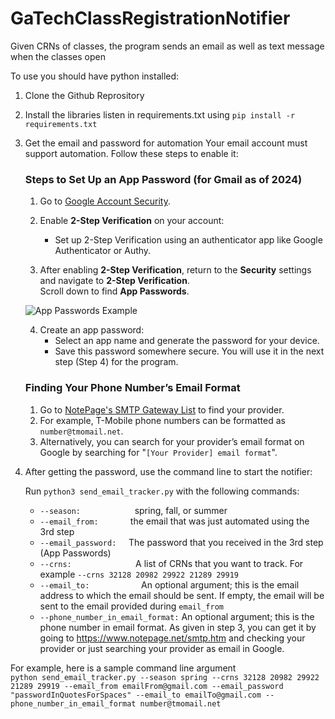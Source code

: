 # GaTechClassRegistrationNotifier
Given CRNs of classes, the program sends an email as well as text message when the classes open

To use you should have python installed:

1. Clone the Github Reprository

2. Install the libraries listen in requirements.txt using `pip install -r requirements.txt`
   
3. Get the email and password for automation 
   Your email account must support automation. Follow these steps to enable it:

   ### Steps to Set Up an App Password (for Gmail as of 2024)
   
   1. Go to [Google Account Security](https://myaccount.google.com/security).
   2. Enable **2-Step Verification** on your account:
      - Set up 2-Step Verification using an authenticator app like Google Authenticator or Authy.
   
   3. After enabling **2-Step Verification**, return to the **Security** settings and navigate to **2-Step Verification**.  
      Scroll down to find **App Passwords**.
   
   ![App Passwords Example](https://github.com/user-attachments/assets/bddd34a2-4a71-49cd-bc35-313f78f458f9)
   
   4. Create an app password:
      - Select an app name and generate the password for your device.
      - Save this password somewhere secure. You will use it in the next step (Step 4) for the program.

   ### Finding Your Phone Number’s Email Format
   1. Go to [NotePage's SMTP Gateway List](https://www.notepage.net/smtp.htm) to find your provider.
   2. For example, T-Mobile phone numbers can be formatted as `number@tmomail.net`.
   3. Alternatively, you can search for your provider’s email format on Google by searching for "`[Your Provider] email format`".


4. After getting the password, use the command line to start the notifier:

   Run `python3 send_email_tracker.py` with the following commands:

   - `--season:`&nbsp;&nbsp;&nbsp;&nbsp;&nbsp;&nbsp;&nbsp;&nbsp;&nbsp;&nbsp;&nbsp;&nbsp;&nbsp;&nbsp;&nbsp;&nbsp;&nbsp;&nbsp;&nbsp;&nbsp;&nbsp;&nbsp;spring, fall, or summer
   - `--email_from:`&nbsp;&nbsp;&nbsp;&nbsp;&nbsp;&nbsp;&nbsp;&nbsp;&nbsp;&nbsp;&nbsp;&nbsp;&nbsp;the email that was just automated using the 3rd step
   - `--email_password:`&nbsp;&nbsp;&nbsp;&nbsp;&nbsp;The password that you received in the 3rd step (App Passwords)
   - `--crns:`&nbsp;&nbsp;&nbsp;&nbsp;&nbsp;&nbsp;&nbsp;&nbsp;&nbsp;&nbsp;&nbsp;&nbsp;&nbsp;&nbsp;&nbsp;&nbsp;&nbsp;&nbsp;&nbsp;&nbsp;&nbsp;&nbsp;&nbsp;&nbsp;&nbsp;&nbsp;A list of CRNs that you want to track. For example `--crns 32128 20982 29922 21289 29919`
   - `--email_to:`&nbsp;&nbsp;&nbsp;&nbsp;&nbsp;&nbsp;&nbsp;&nbsp;&nbsp;&nbsp;&nbsp;&nbsp;&nbsp;&nbsp;&nbsp;&nbsp;&nbsp;&nbsp;&nbsp;&nbsp;&nbsp;An optional argument; this is the email address to which the email should be sent. If empty, the email will be sent to the email provided during `email_from`
   - `--phone_number_in_email_format:` An optional argument; this is the phone number in email format. As given in step 3, you can get it by going to https://www.notepage.net/smtp.htm and checking your provider or just searching your provider as email in Google.

For example, here is a sample command line argument  
`python send_email_tracker.py --season spring --crns 32128 20982 29922 21289 29919 --email_from emailFrom@gmail.com --email_password "passwordInQuotesForSpaces" --email_to emailTo@gmail.com --phone_number_in_email_format number@tmomail.net`
